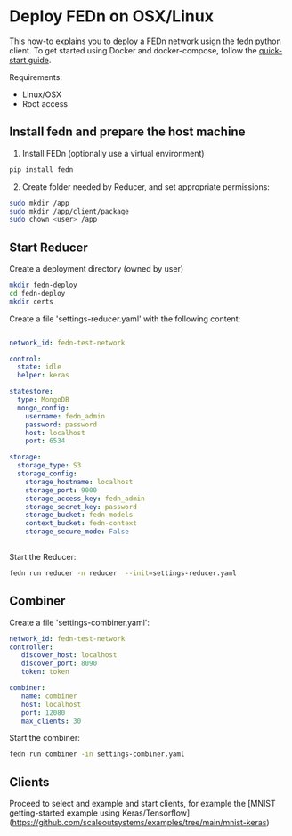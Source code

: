 # Deploy FEDn on OSX/Linux 

This how-to explains you to deploy a FEDn network usign the fedn python client. To get started using Docker and docker-compose, follow the [quick-start guide](https://github.com/scaleoutsystems/fedn/tree/master/docs#readme). 

Requirements: 
- Linux/OSX
- Root access


## Install fedn and prepare the host machine

1. Install FEDn (optionally use a virtual environment)
```bash
pip install fedn 
```

2. Create folder needed by Reducer, and set appropriate permissions: 

``` bash
sudo mkdir /app
sudo mkdir /app/client/package
sudo chown <user> /app
```

## Start Reducer

Create a deployment directory (owned by user)
```bash
mkdir fedn-deploy
cd fedn-deploy
mkdir certs
```

Create a file 'settings-reducer.yaml' with the following content: 

```yaml

network_id: fedn-test-network

control:
  state: idle
  helper: keras

statestore:
  type: MongoDB
  mongo_config:
    username: fedn_admin
    password: password
    host: localhost
    port: 6534

storage:
  storage_type: S3
  storage_config:
    storage_hostname: localhost
    storage_port: 9000
    storage_access_key: fedn_admin
    storage_secret_key: password
    storage_bucket: fedn-models
    context_bucket: fedn-context
    storage_secure_mode: False 
    
 ```
 Start the Reducer: 
 
 ```bash
 fedn run reducer -n reducer  --init=settings-reducer.yaml
 ```
 
 ## Combiner
 
 Create a file 'settings-combiner.yaml': 
 
 ```yaml
network_id: fedn-test-network
controller:
    discover_host: localhost
    discover_port: 8090
    token: token

combiner:
    name: combiner
    host: localhost
    port: 12080
    max_clients: 30
 ```
 
 Start the combiner: 
 ```bash
 fedn run combiner -in settings-combiner.yaml
```

## Clients

Proceed to select and example and start clients, for example the [MNIST getting-started example using Keras/Tensorflow] (https://github.com/scaleoutsystems/examples/tree/main/mnist-keras) 
 
